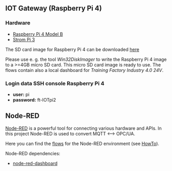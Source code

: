 ## IOT Gateway (Raspberry Pi 4)

### Hardware
- [Raspberry Pi 4 Model B](https://www.raspberrypi.org/products/raspberry-pi-4-model-b/specifications/)
- [Strom Pi 3](https://joy-it.net/en/products/RB-StromPi3)

The SD card image for Raspberry Pi 4 can be downloaded [here](https://github.com/fischertechnik/plc_training_factory_24v/releases/download/V01/2020-07-15-lite-IOTpi2.zip)

Please use e. g. the tool *Win32DiskImager* to write the Raspberry Pi 4 image to a >=4GB micro SD card. This micro SD card image is ready to use. The flows contain also a local dashboard for *Training Factory Industry 4.0 24V*.

### Login data SSH console Raspberry Pi 4
- **user:** pi
- **password:** ft-IOTpi2

## Node-RED

[Node-RED](https://nodered.org/) is a powerful tool for connecting various hardware and APIs. In this project Node-RED is used to convert MQTT <--> OPC/UA.

Here you can find the [flows](flows_IOTpi2.json) for the Node-RED environment (see [HowTo](https://nodered.org/docs/user-guide/editor/workspace/import-export)).

Node-RED dependencies:
  * [node-red-dashboard](https://flows.nodered.org/node/node-red-dashboard)
